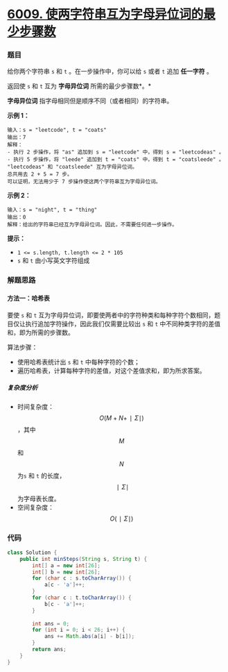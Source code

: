 # [6009. 使两字符串互为字母异位词的最少步骤数](https://leetcode-cn.com/problems/minimum-number-of-steps-to-make-two-strings-anagram-ii/)

### 题目

给你两个字符串 `s` 和 `t` 。在一步操作中，你可以给 `s` 或者 `t` 追加 **任一字符** 。

返回使 `s` 和 `t` 互为 **字母异位词** 所需的最少步骤数*。*

**字母异位词** 指字母相同但是顺序不同（或者相同）的字符串。

 

**示例 1：**

```
输入：s = "leetcode", t = "coats"
输出：7
解释：
- 执行 2 步操作，将 "as" 追加到 s = "leetcode" 中，得到 s = "leetcodeas" 。
- 执行 5 步操作，将 "leede" 追加到 t = "coats" 中，得到 t = "coatsleede" 。
"leetcodeas" 和 "coatsleede" 互为字母异位词。
总共用去 2 + 5 = 7 步。
可以证明，无法用少于 7 步操作使这两个字符串互为字母异位词。
```

**示例 2：**

```
输入：s = "night", t = "thing"
输出：0
解释：给出的字符串已经互为字母异位词。因此，不需要任何进一步操作。
```

 

**提示：**

- `1 <= s.length, t.length <= 2 * 105`
- `s` 和 `t` 由小写英文字符组成

### 解题思路

#### 方法一：哈希表

要使 `s` 和 `t` 互为字母异位词，即要使两者中的字符种类和每种字符个数相同，题目仅让执行追加字符操作，因此我们仅需要比较出 `s` 和 `t` 中不同种类字符的差值和，即为所需的步骤数。

算法步骤：

- 使用哈希表统计出 `s` 和 `t` 中每种字符的个数；
- 遍历哈希表，计算每种字符的差值，对这个差值求和，即为所求答案。

##### 复杂度分析

- 时间复杂度：$$ O(M+N+∣Σ∣) $$，其中 $$ M $$ 和 $$ N $$ 为`s` 和 `t` 的长度，$$ ∣Σ∣ $$为字母表长度。
- 空间复杂度：$$ O(∣Σ∣) $$

### 代码

```java
class Solution {
    public int minSteps(String s, String t) {
        int[] a = new int[26];
        int[] b = new int[26];
        for (char c : s.toCharArray()) {
            a[c - 'a']++;
        }
        for (char c : t.toCharArray()) {
            b[c - 'a']++;
        }
        
        int ans = 0;
        for (int i = 0; i < 26; i++) {
            ans += Math.abs(a[i] - b[i]);
        }
        return ans;
    }
}
```

